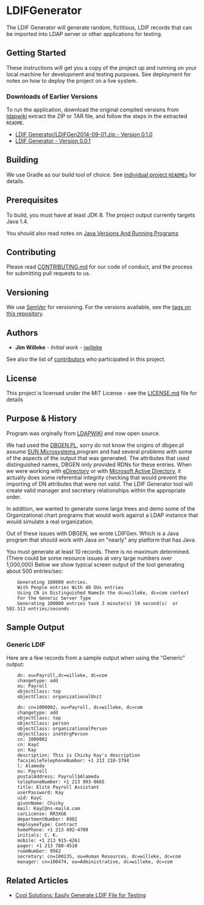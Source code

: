 # LDIFGenerator
The LDIF Generator will generate random, fictitious, LDIF records that can be imported into LDAP server or other applications for testing.

## Getting Started
These instructions will get you a copy of the project up and running on your local machine for development and testing purposes. See deployment for notes on how to deploy the project on a live system.

### Downloads of Earlier Versions
To run the application, download the original compiled versions from [ldapwiki](https://ldapwiki.com/wiki/LDIF%20Generator) extract the ZIP or TAR file, and follow the steps in the extracted `README`.
* [LDIF Generator/LDIFGen2014-09-01.zip - Version 0.1.0](https://ldapwiki.com/attach/LDIF%20Generator/LDIFGen2014-09-01.zip)
* [LDIF Generator - Version 0.0.1](https://ldapwiki.com/attach/LDIF%20Generator/LDIFGen.zip)

## Building
We use Gradle as our build tool of choice. See [individual project `READMEs`](LDIFGenerator/README.md) for details.

## Prerequisites
To build, you must have at least JDK 8. The project output currently targets Java 1.4.

You should also read notes on [Java Versions And Running Programs](http://ldapwiki.com/wiki/Java%20Versions%20And%20Running%20Programs)

## Contributing
Please read [CONTRIBUTING.md](https://github.com/jwilleke/LDIFGenerator/blob/master/CONTRIBUTING.md) for our code of conduct, and the process for submitting pull requests to us.

## Versioning
We use [SemVer](http://semver.org/) for versioning. For the versions available, see the [tags on this repository](https://github.com/your/project/tags). 

## Authors
* **Jim Willeke** - *Initial work* - [jwilleke](https://github.com/jwilleke)

See also the list of [contributors](https://github.com/jwilleke/LDIFGenerator/graphs/contributors) who participated in this project.

## License
This project is licensed under the MIT License - see the [LICENSE.md](LICENSE.md) file for details



## Purpose & History
Program was orginally from [LDAPWIKI](http://ldapwiki.com/wiki/LDIF%20Generator) and now open source.

We had used the [DBGEN.PL](https://docs.oracle.com/cd/E19199-01/816-6400-10/dbgen.html), sorry do not know the origins of dbgen.pl assume [SUN Microsystems](https://en.wikipedia.org/wiki/Sun_Microsystems),program and had several problems with some of the aspects of the output that was generated. The attributes that used distinguished names, DBGEN only provided RDNs for these entries. When we were working with [eDirectory](https://en.wikipedia.org/wiki/NetIQ_eDirectory) or with [Microsoft Active Directory](https://en.wikipedia.org/wiki/Active_Directory), it actually does some referential integrity checking that would prevent the importing of DN attributes that were not valid. The LDIF Generator tool will create valid manager and secretary relationships within the appropriate order.

In addition, we wanted to generate some large trees and demo some of the Organizational chart programs that would work against a LDAP instance that would simulate a real organization.

Out of these issues with DBGEN, we wrote LDIFGen. Which is a Java program that should work with Java on "nearly" any platform that has Java.

You must generate at least 10 records. There is no maximum determined. (There could be some resource issues at very large numbers over 1,000,000) Below we show typical screen output of the tool generating about 500 entries/sec:
```
    Generating 100000 entries.
    With People entries With 40 OUs entries
    Using CN in Distinguished NameIn the dc=willeke, dc=com context
    For the Generic Server Type
    Generating 100000 entries took 3 minute(s) 19 second(s)  or 502.513 entries/seconds
```
## Sample Output
### Generic LDIF
Here are a few records from a sample output when using the "Generic" output:
```
    dn: ou=Payroll,dc=willeke, dc=com
    changetype: add
    ou: Payroll
    objectClass: top
    objectClass: organizationalUnit

    dn: cn=1000002, ou=Payroll, dc=willeke, dc=com
    changetype: add
    objectClass: top
    objectClass: person
    objectClass: organizationalPerson
    objectClass: inetOrgPerson
    cn: 1000002
    cn: KayC
    sn: Kay
    description: This is Chicky Kay's description
    facsimileTelephoneNumber: +1 213 210-3794
    l: Alameda
    ou: Payroll
    postalAddress: Payroll$Alameda
    telephoneNumber: +1 213 993-9665
    title: Elite Payroll Assistant
    userPassword: Kay
    uid: KayC
    givenName: Chicky
    mail: KayC@ns-mail4.com
    carLicense: RR3XG6
    departmentNumber: 8982
    employeeType: Contract
    homePhone: +1 213 492-4709
    initials: C. K.
    mobile: +1 213 915-4261
    pager: +1 213 780-4510
    roomNumber: 9562
    secretary: cn=100135, ou=Human Resources, dc=willeke, dc=com
    manager: cn=100474, ou=Administrative, dc=willeke, dc=com 
```

## Related Articles 
* [Cool Solutions: Easily Generate LDIF File for Testing](https://www.netiq.com/communities/cool-solutions/cool_tools/easily-generate-ldif-file-testing/) 
